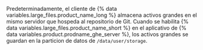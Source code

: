 Predeterminadamente, el cliente de {% data variables.large_files.product_name_long %} almacena activos grandes en el mismo servidor que hospeda al repositorio de Git. Cuando se habilita {% data variables.large_files.product_name_short %} en el aplicativo de {% data variables.product.prodname_ghe_server %}, los activos grandes se guardan en la particion de datos de `/data/user/storage`.
